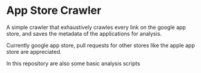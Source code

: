 # App Store Crawler
A simple crawler that exhaustively crawles every link on the google app store, and saves the metadata of the applications for analysis.

Currently google app store, pull requests for other stores like the apple app store are appreciated.

In this repository are also some basic analysis scripts
